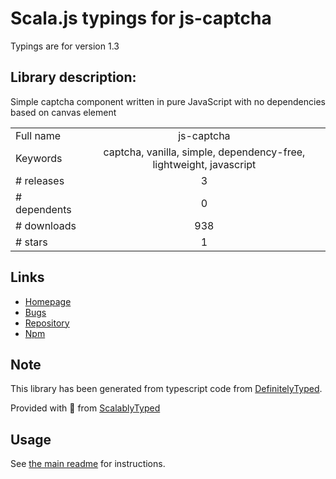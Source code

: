 
# Scala.js typings for js-captcha

Typings are for version 1.3

## Library description:
Simple captcha component written in pure JavaScript with no dependencies based on canvas element

|                    |                 |
| ------------------ | :-------------: |
| Full name          | js-captcha |
| Keywords           | captcha, vanilla, simple, dependency-free, lightweight, javascript |
| # releases         | 3 |
| # dependents       | 0 |
| # downloads        | 938 |
| # stars            | 1 |

## Links
- [Homepage](https://github.com/robiveli/js-captcha#readme)
- [Bugs](https://github.com/robiveli/js-captcha/issues)
- [Repository](https://github.com/robiveli/js-captcha)
- [Npm](https://www.npmjs.com/package/js-captcha)
    


## Note
This library has been generated from typescript code from [DefinitelyTyped](https://definitelytyped.org).

Provided with :purple_heart: from [ScalablyTyped](https://github.com/oyvindberg/ScalablyTyped)

## Usage
See [the main readme](../../readme.md) for instructions.


